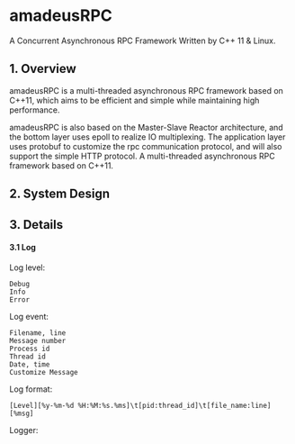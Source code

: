 # amadeusRPC
A Concurrent Asynchronous RPC Framework Written by C++ 11 &amp; Linux.


## 1. Overview
amadeusRPC is a multi-threaded asynchronous RPC framework based on C++11, which aims to be efficient and simple while maintaining high performance.

amadeusRPC is also based on the Master-Slave Reactor architecture, and the bottom layer uses epoll to realize IO multiplexing. The application layer uses protobuf to customize the rpc communication protocol, and will also support the simple HTTP protocol. A multi-threaded asynchronous RPC framework based on C++11.


## 2. System Design


## 3. Details

#### 3.1 Log
Log level:
```
Debug
Info
Error
```

Log event:
```
Filename, line
Message number
Process id
Thread id
Date, time
Customize Message
```

Log format:
```
[Level][%y-%m-%d %H:%M:%s.%ms]\t[pid:thread_id]\t[file_name:line][%msg]
```

Logger:
```
```